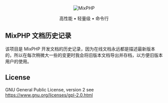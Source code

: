 <br>

<p align="center">
<img src="https://box.kancloud.cn/90f9b3c1d667aefa77b09ea1b7ffb054_120x120.png" alt="MixPHP">
</p>

<p align="center">高性能 • 轻量级 • 命令行</p>

## MixPHP 文档历史记录

该项目是 MixPHP 开发文档的历史记录，因为在线文档永远都是描述最新版本的，所以在每次稍微大一些的变更时我会将旧版本文档导出并存档，以方便旧版本用户的使用。

## License

GNU General Public License, version 2 see https://www.gnu.org/licenses/gpl-2.0.html
